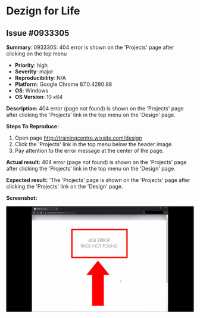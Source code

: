 # Dezign for Life
## Issue #0933305
**Summary**: 0933305: 404 error is shown on the 'Projects' page after clicking on the top menu

- **Priority**: high
- **Severity**: major
- **Reproducibility**: N/A
- **Platform**: Google Chrome 87.0.4280.88
- **OS**: Windows
- **OS Version**: 10 x64

**Description:** 404 error (page not found) is shown on the 'Projects' page after clicking the 'Projects' link in the top menu on the 'Design' page.

**Steps To Reproduce:**
1. Open page http://trainingcentre.wixsite.com/design
2. Click the 'Projects' link in the top menu below the header image.
3. Pay attention to the error message at the center of the page.

**Actual result:** 404 error (page not found) is shown on the 'Projects' page after clicking the 'Projects' link in the top menu on the 'Design' page.

**Expected result:** 'The 'Projects' page is shown on the 'Projects' page after clicking the 'Projects' link on the 'Design' page.

**Screenshot:**

![0933305](0933305.jpg)
